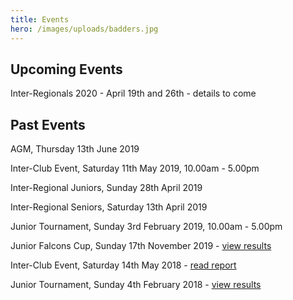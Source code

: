 ```yaml
---
title: Events
hero: /images/uploads/badders.jpg
---
```

## Upcoming Events

Inter-Regionals 2020 - April 19th and 26th - details to come

## Past Events

AGM, Thursday 13th June 2019

Inter-Club Event, Saturday 11th May 2019, 10.00am - 5.00pm

Inter-Regional Juniors, Sunday 28th April 2019

Inter-Regional Seniors, Saturday 13th April 2019

Junior Tournament, Sunday 3rd February 2019, 10.00am - 5.00pm

Junior Falcons Cup, Sunday 17th November 2019 - [view results](/juniors/falcons-cup-2019/)

Inter-Club Event, Saturday 14th May 2018 - [read report](/news/club-event-report-2018/)

Junior Tournament, Sunday 4th February 2018 - [view results](http://www.nfrba.co.uk/Jnr/tourn/Results_Feb18_complete.pdf)
